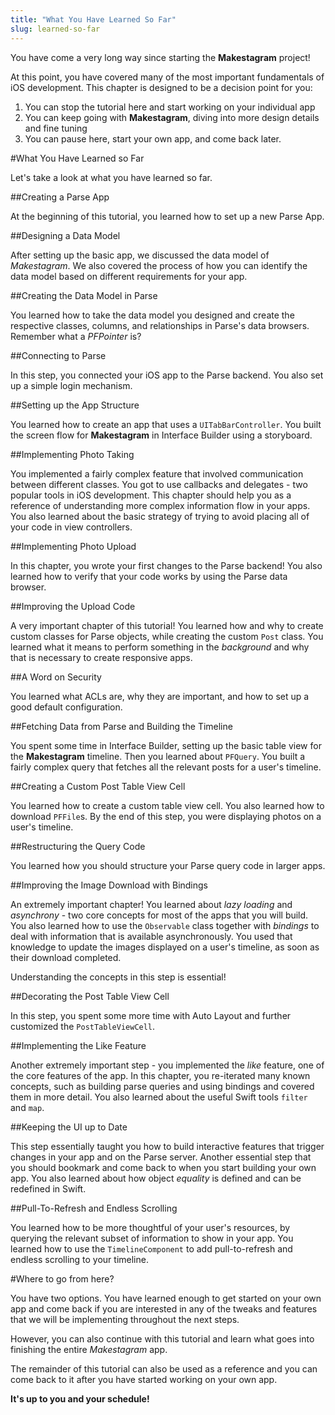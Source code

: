 ```yaml
---
title: "What You Have Learned So Far"
slug: learned-so-far
---
```


You have come a very long way since starting the **Makestagram** project!

At this point, you have covered many of the most important fundamentals of iOS development. This chapter is designed to be a decision point for you:

1. You can stop the tutorial here and start working on your individual app
2. You can keep going with **Makestagram**, diving into more design details and fine tuning
3. You can pause here, start your own app, and come back later.

#What You Have Learned so Far

Let's take a look at what you have learned so far.

##Creating a Parse App

At the beginning of this tutorial, you learned how to set up a new Parse App.

##Designing a Data Model

After setting up the basic app, we discussed the data model of _Makestagram_. We also covered the process of how you can identify the data model based on different requirements for your app.

##Creating the Data Model in Parse

You learned how to take the data model you designed and create the respective classes, columns, and relationships in Parse's data browsers. Remember what a _PFPointer_ is?

##Connecting to Parse

In this step, you connected your iOS app to the Parse backend. You also set up a simple login mechanism.

##Setting up the App Structure

You learned how to create an app that uses a `UITabBarController`. You built the screen flow for **Makestagram** in Interface Builder using a storyboard.

##Implementing Photo Taking

You implemented a fairly complex feature that involved communication between different classes. You got to use callbacks and delegates - two popular tools in iOS development. This chapter should help you as a reference of understanding more complex information flow in your apps. You also learned about the basic strategy of trying to avoid placing all of your code in view controllers.

##Implementing Photo Upload

In this chapter, you wrote your first changes to the Parse backend! You also learned how to verify that your code works by using the Parse data browser.

##Improving the Upload Code

A very important chapter of this tutorial! You learned how and why to create custom classes for Parse objects, while creating the custom `Post` class. You learned what it means to perform something in the _background_ and why that is necessary to create responsive apps.

##A Word on Security

You learned what ACLs are, why they are important, and how to set up a good default configuration.

##Fetching Data from Parse and Building the Timeline

You spent some time in Interface Builder, setting up the basic table view for the **Makestagram** timeline. Then you learned about `PFQuery`. You built a fairly complex query that fetches all the relevant posts for a user's timeline.

##Creating a Custom Post Table View Cell

You learned how to create a custom table view cell. You also learned how to download `PFFile`s. By the end of this step, you were displaying photos on a user's timeline.

##Restructuring the Query Code

You learned how you should structure your Parse query code in larger apps.

##Improving the Image Download with Bindings

An extremely important chapter! You learned about _lazy loading_ and _asynchrony_ - two core concepts for most of the apps that you will build. You also learned how to use the `Observable` class together with _bindings_ to deal with information that is available asynchronously. You used that knowledge to update the images displayed on a user's timeline, as soon as their download completed.

Understanding the concepts in this step is essential!

##Decorating the Post Table View Cell

In this step, you spent some more time with Auto Layout and further customized the `PostTableViewCell`.

##Implementing the Like Feature

Another extremely important step - you implemented the _like_ feature, one of the core features of the app. In this chapter, you re-iterated many known concepts, such as building parse queries and using bindings and covered them in more detail. You also learned about the useful Swift tools `filter` and `map`.

##Keeping the UI up to Date

This step essentially taught you how to build interactive features that trigger changes in your app and on the Parse server. Another essential step that you should bookmark and come back to when you start building your own app. You also learned about how object _equality_ is defined and can be redefined in Swift.

##Pull-To-Refresh and Endless Scrolling

You learned how to be more thoughtful of your user's resources, by querying the relevant subset of information to show in your app. You learned how to use the `TimelineComponent` to add pull-to-refresh and endless scrolling to your timeline.

#Where to go from here?

You have two options. You have learned enough to get started on your own app and come back if you are interested in any of the tweaks and features that we will be implementing throughout the next steps.

However, you can also continue with this tutorial and learn what goes into finishing the entire _Makestagram_ app.

The remainder of this tutorial can also be used as a reference and you can come back to it after you have started working on your own app.

**It's up to you and your schedule!**
